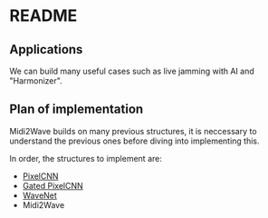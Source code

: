 # README

## Applications

We can build many useful cases such as live jamming with AI and "Harmonizer".

## Plan of implementation

Midi2Wave builds on many previous structures, it is neccessary to understand the previous ones before diving into implementing this.

In order, the structures to implement are:

- [PixelCNN](https://arxiv.org/pdf/1601.06759.pdf)
- [Gated PixelCNN](https://papers.nips.cc/paper/6527-conditional-image-generation-with-pixelcnn-decoders.pdf)
- [WaveNet](https://arxiv.org/pdf/1609.03499.pdf)
- Midi2Wave
